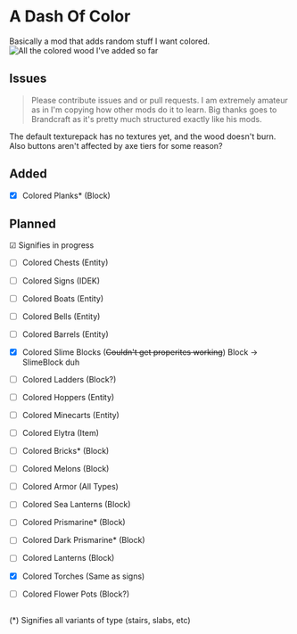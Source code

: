 # A Dash Of Color
Basically a mod that adds random stuff I want colored.
![All the colored wood I've added so far](https://user-images.githubusercontent.com/25406353/75845735-e52ea500-5d8e-11ea-9298-b9f4ab1a41eb.png)
## Issues
> Please contribute issues and or pull requests. I am extremely amateur as in I'm copying how other mods do it to learn. Big thanks goes to Brandcraft as it's pretty much structured exactly like his mods.



The default texturepack has no textures yet, and the wood doesn't burn. Also buttons aren't affected by axe tiers for some reason? 
## Added

 - [x] Colored Planks* (Block)
## Planned

☑ Signifies in progress

 - [ ] Colored Chests (Entity)
 - [ ] Colored Signs (IDEK)
 - [ ] Colored Boats (Entity)
 - [ ] Colored Bells (Entity)
 - [ ] Colored Barrels (Entity)
 - [x] Colored Slime Blocks (~~Couldn't get properites working~~) Block -> SlimeBlock duh
 - [ ] Colored Ladders (Block?)
 - [ ] Colored Hoppers (Entity)
 - [ ] Colored Minecarts (Entity)
 - [ ] Colored Elytra (Item)
 - [ ] Colored Bricks* (Block)
 - [ ] Colored Melons (Block)
 - [ ] Colored Armor (All Types)
 - [ ] Colored Sea Lanterns (Block)
 - [ ] Colored Prismarine* (Block)
 - [ ] Colored Dark Prismarine* (Block)
 - [ ] Colored Lanterns (Block)
 - [x] Colored Torches (Same as signs)
 - [ ] Colored Flower Pots (Block?)


##

(*) Signifies all variants of type (stairs, slabs, etc)


